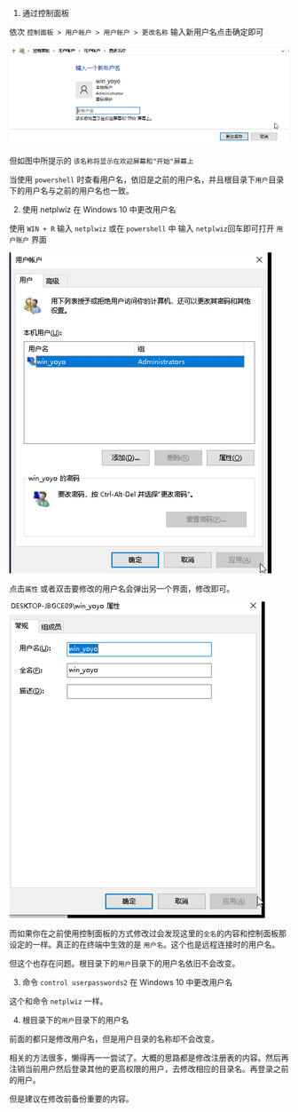 1. 通过控制面板

依次 `控制面板 > 用户帐户 > 用户帐户 > 更改名称` 输入新用户名点击确定即可

![control_user_name](./images/control_user_name.png)

但如图中所提示的 `该名称将显示在欢迎屏幕和"开始"屏幕上`

当使用 `powershell` 时查看用户名，依旧是之前的用户名，并且根目录下`用户`目录下的用户名与之前的用户名也一致。

2.  使用 netplwiz 在 Windows 10 中更改用户名

使用 `WIN + R` 输入 `netplwiz` 或在 `powershell` 中 输入 `netplwiz`回车即可打开 `用户账户` 界面

![netplwiz_user_name](./images/netplwiz_user_name.png)

点击`属性` 或者双击要修改的用户名会弹出另一个界面，修改即可。

![netplwiz](./images/netplwiz.png)

而如果你在之前使用控制面板的方式修改过会发现这里的`全名`的内容和控制面板那设定的一样。真正的在终端中生效的是 `用户名`。这个也是远程连接时的用户名。

但这个也存在问题。根目录下的`用户`目录下的用户名依旧不会改变。

3. 命令 `control userpasswords2` 在 Windows 10 中更改用户名

这个和命令 `netplwiz` 一样。


4. 根目录下的`用户`目录下的用户名

前面的都只是修改用户名，但是用户目录的名称却不会改变。

相关的方法很多，懒得再一一尝试了。大概的思路都是修改注册表的内容。然后再注销当前用户然后登录其他的更高权限的用户，去修改相应的目录名。再登录之前的用户。

但是建议在修改前备份重要的内容。